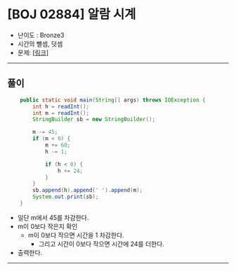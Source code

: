 
# \[BOJ 02884\] 알람 시계

- 난이도 : Bronze3
- 시간의 뺼셈, 덧셈
- 문제: <a href="https://www.acmicpc.net/problem/2884" target="_blank"> [링크]</a>

---

## 풀이
```java
    public static void main(String[] args) throws IOException {
        int h = readInt();
        int m = readInt();
        StringBuilder sb = new StringBuilder();

        m -= 45;
        if (m < 0) {
            m += 60;
            h -= 1;

            if (h < 0) {
                h += 24;
            }
        }
        sb.append(h).append(' ').append(m);
        System.out.print(sb);
    }
```
- 일단 m에서 45를 차감한다.
- m이 0보다 작은지 확인
  - m이 0보다 작으면 시간을 1 차감한다.
    - 그리고 시간이 0보다 작으면 시간에 24를 더한다.
- 출력한다.

---

